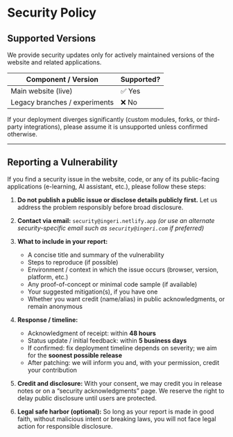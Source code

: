 # Security Policy

## Supported Versions

We provide security updates only for actively maintained versions of the website and related applications.

| Component / Version           | Supported? |
| ----------------------------- | ---------- |
| Main website (live)           | ✅ Yes    |
| Legacy branches / experiments | ❌ No     |

If your deployment diverges significantly (custom modules, forks, or third-party integrations), please assume it is unsupported unless confirmed otherwise.

---

## Reporting a Vulnerability

If you find a security issue in the website, code, or any of its public-facing applications (e-learning, AI assistant, etc.), please follow these steps:

1. **Do not publish a public issue or disclose details publicly first.**
   Let us address the problem responsibly before broad disclosure.

2. **Contact via email:**
   `security@ingeri.netlify.app` *(or use an alternate security-specific email such as `security@ingeri.com` if preferred)*

3. **What to include in your report:**

   * A concise title and summary of the vulnerability
   * Steps to reproduce (if possible)
   * Environment / context in which the issue occurs (browser, version, platform, etc.)
   * Any proof-of-concept or minimal code sample (if available)
   * Your suggested mitigation(s), if you have one
   * Whether you want credit (name/alias) in public acknowledgments, or remain anonymous

4. **Response / timeline:**

   * Acknowledgment of receipt: within **48 hours**
   * Status update / initial feedback: within **5 business days**
   * If confirmed: fix deployment timeline depends on severity; we aim for the **soonest possible release**
   * After patching: we will inform you and, with your permission, credit your contribution

5. **Credit and disclosure:**
   With your consent, we may credit you in release notes or on a “security acknowledgments” page.
   We reserve the right to delay public disclosure until users are protected.

6. **Legal safe harbor (optional):**
   So long as your report is made in good faith, without malicious intent or breaking laws, you will not face legal action for responsible disclosure.
